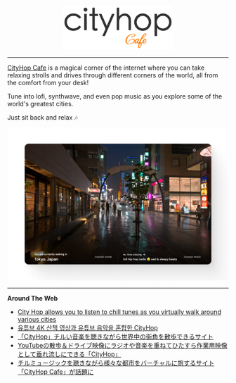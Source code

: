 <div align="center">
  <img src="logo.png" width="250px" />
</div>

---

[CityHop Cafe](https://cityhop.cafe) is a magical corner of the internet where you can take relaxing strolls and drives through different corners of the world, all from the comfort from your desk!

Tune into lofi, synthwave, and even pop music as you explore some of the world's greatest cities.

Just sit back and relax 🎶

<div align="center">
  <img src="screenshot.png" />
</div>

---

**Around The Web**

- [City Hop allows you to listen to chill tunes as you virtually walk around various cities](https://boingboing.net/2023/06/03/city-hop-allows-you-to-listen-to-chill-tunes-as-you-virtually-walk-around-various-cities.html)
- [유튜브 4K 산책 영상과 유튜브 음악을 혼합한 CityHop](https://blog.naver.com/PostView.naver?blogId=ifp1592&logNo=223127482066&searchKeyword=cityhop)
- [「CityHop」チルい音楽を聴きながら世界中の街角を散歩できるサイト](https://netafull.net/web/0131449.html)
- [YouTubeの散歩＆ドライブ映像にラジオや音楽を重ねてひたすら作業用映像として垂れ流しにできる「CityHop」](https://gigazine.net/news/20230611-cityhop/)
- [チルミュージックを聴きながら様々な都市をバーチャルに旅するサイト「CityHop Cafe」が話題に](https://amass.jp/167209/)
